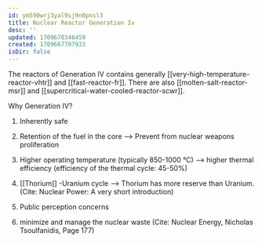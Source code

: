 ```yaml
---
id: ym590wrj3yal9sj9n0pnsl3
title: Nuclear Reactor Generation Iv
desc: ''
updated: 1709670346459
created: 1709667707933
isDir: false
---
```

The reactors of Generation IV contains generally [[very-high-temperature-reactor-vhtr]] and [[fast-reactor-fr]]. There are also [[molten-salt-reactor-msr]] and
[[supercritical-water-cooled-reactor-scwr]].

Why Generation IV?

1.  Inherently safe

2.  Retention of the fuel in the core --\> Prevent from nuclear weapons
    proliferation

3.  Higher operating temperature (typically 850-1000 °C) --\> higher
    thermal efficiency (efficiency of the thermal cycle: 45-50%)

4.  [[Thorium]]
-Uranium cycle
    --\> Thorium has more reserve than Uranium. (Cite: Nuclear Power: A
    very short introduction)

5.  Public perception concerns

6.  minimize and manage the nuclear waste (Cite: Nuclear Energy,
    Nicholas Tsoulfanidis, Page 177)
